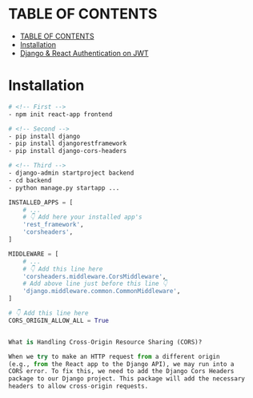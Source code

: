 # TABLE OF CONTENTS

- [TABLE OF CONTENTS](#table-of-contents)
- [Installation](#installation)
- [Django \& React Authentication on JWT](#django--react-authentication-on-jwt)

# Installation

```bash
# <!-- First -->
- npm init react-app frontend

# <!-- Second -->
- pip install django
- pip install djangorestframework
- pip install django-cors-headers

# <!-- Third -->
- django-admin startproject backend
- cd backend
- python manage.py startapp ...
```

```python
INSTALLED_APPS = [
    # ...
    # 👇 Add here your installed app's
    'rest_framework',
    'corsheaders',
]

MIDDLEWARE = [
    # ...
    # 👇 Add this line here
    'corsheaders.middleware.CorsMiddleware',
    # Add above line just before this line 👇
    'django.middleware.common.CommonMiddleware',
]

# 👇 Add this line here
CORS_ORIGIN_ALLOW_ALL = True


What is Handling Cross-Origin Resource Sharing (CORS)?

When we try to make an HTTP request from a different origin 
(e.g., from the React app to the Django API), we may run into a 
CORS error. To fix this, we need to add the Django Cors Headers 
package to our Django project. This package will add the necessary 
headers to allow cross-origin requests.
```
